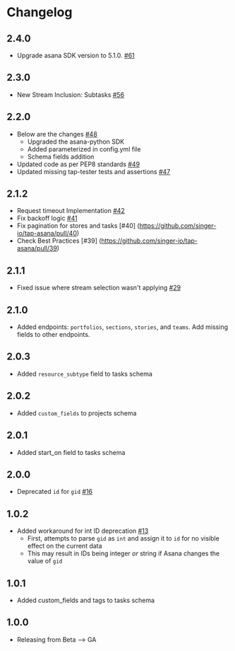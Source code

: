 # Changelog

## 2.4.0
  * Upgrade asana SDK version to 5.1.0. [#61](https://github.com/singer-io/tap-asana/pull/61)

## 2.3.0
 * New Stream Inclusion: Subtasks [#56](https://github.com/singer-io/tap-asana/pull/56)
 
## 2.2.0
 * Below are the changes [#48](https://github.com/singer-io/tap-asana/pull/48)
   * Upgraded the asana-python SDK
   * Added parameterized in config.yml file
   * Schema fields addition
 * Updated code as per PEP8 standards [#49](https://github.com/singer-io/tap-asana/pull/49)
 * Updated missing tap-tester tests and assertions [#47](https://github.com/singer-io/tap-asana/pull/47)

## 2.1.2
 * Request timeout Implementation [#42](https://github.com/singer-io/tap-asana/pull/42)
 * Fix backoff logic [#41](https://github.com/singer-io/tap-asana/pull/41)
 * Fix pagination for stores and tasks [#40] (https://github.com/singer-io/tap-asana/pull/40)
 * Check Best Practices [#39] (https://github.com/singer-io/tap-asana/pull/39)

## 2.1.1
 * Fixed issue where stream selection wasn't applying [#29](https://github.com/singer-io/tap-asana/pull/29)

## 2.1.0
 * Added endpoints: `portfolios`, `sections`, `stories`, and `teams`. Add missing fields to other endpoints.

## 2.0.3
 * Added `resource_subtype` field to tasks schema

## 2.0.2
 * Added `custom_fields` to projects schema

## 2.0.1
 * Added start_on field to tasks schema

## 2.0.0
 * Deprecated `id` for `gid` [#16](https://github.com/singer-io/tap-asana/pull/16)

## 1.0.2
 * Added workaround for int ID deprecation [#13](https://github.com/singer-io/tap-asana/pull/13)
   * First, attempts to parse `gid` as `int` and assign it to `id` for no visible effect on the current data
   * This may result in IDs being integer *or* string if Asana changes the value of `gid`

## 1.0.1
 * Added custom_fields and tags to tasks schema
 
## 1.0.0
 * Releasing from Beta --> GA

